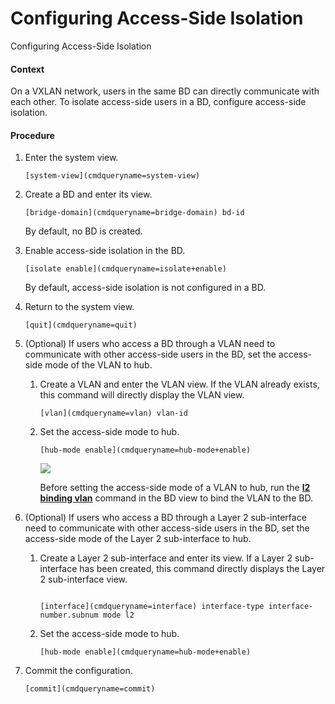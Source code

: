 Configuring Access-Side Isolation
=================================

Configuring Access-Side Isolation

#### Context

On a VXLAN network, users in the same BD can directly communicate with each other. To isolate access-side users in a BD, configure access-side isolation.


#### Procedure

1. Enter the system view.
   
   
   ```
   [system-view](cmdqueryname=system-view)
   ```
2. Create a BD and enter its view.
   
   
   ```
   [bridge-domain](cmdqueryname=bridge-domain) bd-id
   ```
   
   By default, no BD is created.
3. Enable access-side isolation in the BD.
   
   
   ```
   [isolate enable](cmdqueryname=isolate+enable)
   ```
   
   By default, access-side isolation is not configured in a BD.
4. Return to the system view.
   
   
   ```
   [quit](cmdqueryname=quit)
   ```
5. (Optional) If users who access a BD through a VLAN need to communicate with other access-side users in the BD, set the access-side mode of the VLAN to hub. 
   1. Create a VLAN and enter the VLAN view. If the VLAN already exists, this command will directly display the VLAN view.
      
      
      ```
      [vlan](cmdqueryname=vlan) vlan-id
      ```
   2. Set the access-side mode to hub.
      
      
      ```
      [hub-mode enable](cmdqueryname=hub-mode+enable)
      ```
      ![](../public_sys-resources/note_3.0-en-us.png) 
      
      Before setting the access-side mode of a VLAN to hub, run the [**l2 binding vlan**](cmdqueryname=l2+binding+vlan) command in the BD view to bind the VLAN to the BD.
6. (Optional) If users who access a BD through a Layer 2 sub-interface need to communicate with other access-side users in the BD, set the access-side mode of the Layer 2 sub-interface to hub.
   1. Create a Layer 2 sub-interface and enter its view. If a Layer 2 sub-interface has been created, this command directly displays the Layer 2 sub-interface view.
      
      
      ```
      
      [interface](cmdqueryname=interface) interface-type interface-number.subnum mode l2
      ```
   2. Set the access-side mode to hub.
      
      
      ```
      [hub-mode enable](cmdqueryname=hub-mode+enable)
      ```
7. Commit the configuration.
   
   
   ```
   [commit](cmdqueryname=commit)
   ```